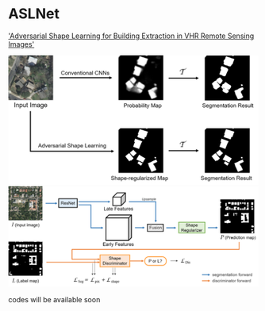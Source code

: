 # ASLNet
['Adversarial Shape Learning for Building Extraction in VHR Remote Sensing Images'](https://arxiv.org/abs/2102.11262)

![alt text](https://github.com/ggsDing/ASLNet/blob/main/Objective.png)
![alt text](https://github.com/ggsDing/ASLNet/blob/main/FlowChart.png)

codes will be available soon

